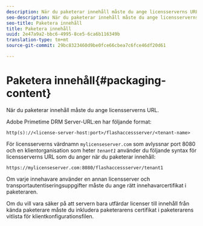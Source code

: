 ```yaml
---
description: När du paketerar innehåll måste du ange licensserverns URL.
seo-description: När du paketerar innehåll måste du ange licensserverns URL.
seo-title: Paketera innehåll
title: Paketera innehåll
uuid: 2e47a9a2-bbc6-4995-8ce5-6ca6b116349b
translation-type: tm+mt
source-git-commit: 29bc8323460d9be0fce66cbea7c6fce46df20d61

---
```



# Paketera innehåll{#packaging-content}

När du paketerar innehåll måste du ange licensserverns URL.

Adobe Primetime DRM Server-URL:en har följande format:

```
http(s)://<license-server-host:port>/flashaccessserver/<tenant-name>
```

För licensserverns värdnamn `mylicenseserver.com` som avlyssnar port 8080 och en klientorganisation som heter *`tenant1`* använder du följande syntax för licensserverns URL som du anger när du paketerar innehåll:

```
https://mylicenseserver.com:8080/flashaccessserver/tenant1
```

Om varje innehavare använder en annan licensserver och transportautentiseringsuppgifter måste du ange rätt innehavarcertifikat i paketeraren.

Om du vill vara säker på att servern bara utfärdar licenser till innehåll från kända paketerare måste du inkludera paketerarens certifikat i paketerarens vitlista för klientkonfigurationsfilen.
